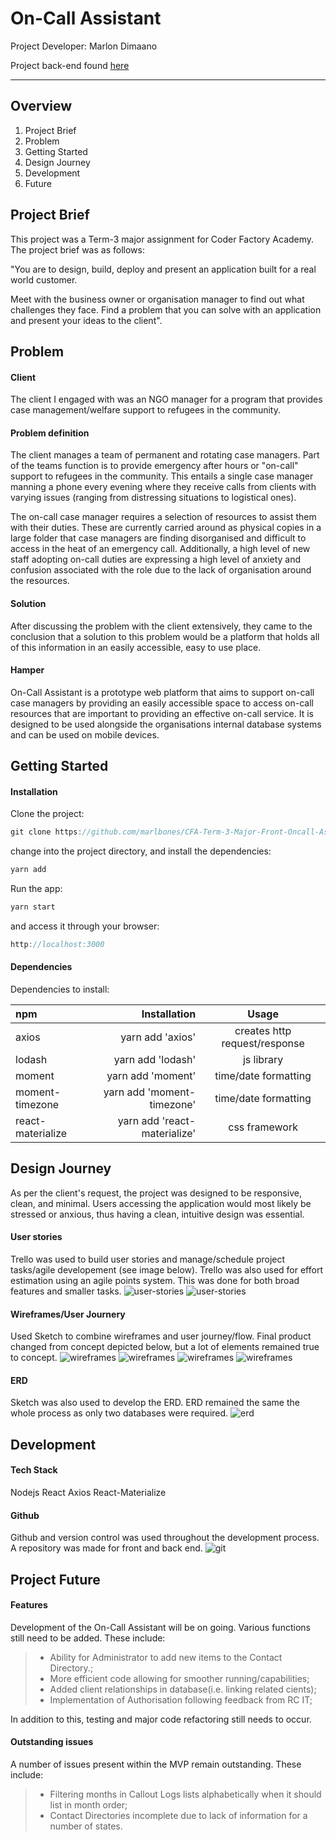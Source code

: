 On-Call Assistant
===================

Project Developer: Marlon Dimaano

Project back-end found [here](https://github.com/marlbones/CFA-Term-3-Major-Back-Oncall-Assistant)

----------
Overview
-------------
1. Project Brief
2. Problem
3. Getting Started
4. Design Journey
5. Development
6. Future

Project Brief
-------------
This project was a Term-3 major assignment for Coder Factory Academy. The project brief was as follows:

"You are to design, build, deploy and present an application built for a real world customer.

Meet with the business owner or organisation manager to find out what challenges they face. Find a problem that you can solve with an application and present your ideas to the client".

Problem
-------------
#### Client
The client I engaged with was an NGO manager for a program that provides case management/welfare support to refugees in the community.

#### Problem definition
The client manages a team of permanent and rotating case managers. Part of the teams function is to provide emergency after hours or "on-call" support to refugees in the community. This entails a single case manager manning a phone every evening where they receive calls from clients with varying issues (ranging from distressing situations to logistical ones).

The on-call case manager requires a selection of resources to assist them with their duties. These are currently carried around as physical copies in a large folder that case managers are finding disorganised and difficult to access in the heat of an emergency call. Additionally, a high level of new staff adopting on-call duties are expressing a high level of anxiety and confusion associated with the role due to the lack of organisation around the resources.

#### Solution
After discussing the problem with the client extensively, they came to the conclusion that a solution to this problem would be a platform that holds all of this information in an easily accessible, easy to use place.

#### Hamper
On-Call Assistant is a prototype web platform that aims to support on-call case managers by providing an easily accessible space to access on-call resources that are important to providing an effective on-call service. It is designed to be used alongside the organisations internal database systems and can be used on mobile devices.

Getting Started
-------------

#### Installation

Clone the project:
```javascript
git clone https://github.com/marlbones/CFA-Term-3-Major-Front-Oncall-Assistant.git
```
change into the project directory, and install the dependencies:
```javascript
yarn add
```
Run the app:
```javascript
yarn start
```

and access it through your browser:
```javascript
http://localhost:3000
```

#### Dependencies

Dependencies to install:

| npm     | Installation | 	Usage   |
| :------- | ----: | :---: |
| axios | yarn add 'axios' |  creates http request/response   |
| lodash | yarn add 'lodash' |  js library    |
| moment    | yarn add 'moment'   |  time/date formatting  |
| moment-timezone     | yarn add 'moment-timezone'    |  time/date formatting  |
| react-materialize    | yarn add 'react-materialize'   |  css framework  |


Design Journey
-------------
As per the client's request, the project was designed to be responsive, clean, and minimal. Users accessing the application would most likely be stressed or anxious, thus having a clean, intuitive design was essential.

#### User stories
Trello was used to build user stories and manage/schedule project tasks/agile developement (see image below). Trello was also used for effort estimation using an agile points system. This was done for both broad features and smaller tasks.
![user-stories](http://res.cloudinary.com/dabq7kxo6/image/upload/v1496892181/Screen_Shot_2017-06-07_at_7.31.56_pm_arsn26.png)
![user-stories](http://res.cloudinary.com/dabq7kxo6/image/upload/v1496892179/Screen_Shot_2017-06-07_at_7.31.38_pm_wumpfn.png)

#### Wireframes/User Journery
Used Sketch to combine wireframes and user journey/flow. Final product changed from concept depicted below, but a lot of elements remained true to concept.
![wireframes](http://res.cloudinary.com/dabq7kxo6/image/upload/v1496893321/Screen_Shot_2017-06-08_at_1.39.57_pm_fadi3e.png)
![wireframes](http://res.cloudinary.com/dabq7kxo6/image/upload/v1496893320/Screen_Shot_2017-06-08_at_1.40.10_pm_f6knkt.png)
![wireframes](http://res.cloudinary.com/dabq7kxo6/image/upload/v1496893321/Screen_Shot_2017-06-08_at_1.40.22_pm_dagr39.png)
![wireframes](http://res.cloudinary.com/dabq7kxo6/image/upload/v1496893322/Screen_Shot_2017-06-08_at_1.40.32_pm_aydtv1.png)

#### ERD
Sketch was also used to develop the ERD. ERD remained the same the whole process as only two databases were required.
![erd](http://res.cloudinary.com/dabq7kxo6/image/upload/v1496895360/Screen_Shot_2017-06-08_at_2.14.59_pm_jm1yrs.png)


Development
-------------

#### Tech Stack
Nodejs
React
Axios
React-Materialize

#### Github
Github and version control was used throughout the development process. A repository was made for front and back end.
![git](http://res.cloudinary.com/dabq7kxo6/image/upload/v1496897803/Screen_Shot_2017-06-08_at_2.56.09_pm_nhjcyy.png)

Project Future
-------------
#### Features

Development of the On-Call Assistant will be on going. Various functions still need to be added. These include:

> - Ability for Administrator to add new items to the Contact Directory.;
> - More efficient code allowing for smoother running/capabilities;
> - Added client relationships in database(i.e. linking related cients);
> - Implementation of Authorisation following feedback from RC IT;

In addition to this, testing and major code refactoring still needs to occur.

#### Outstanding issues

A number of issues present within the MVP remain outstanding. These include:
> - Filtering months in Callout Logs lists alphabetically when it should list in month order;
> - Contact Directories incomplete due to lack of information for a number of states.
